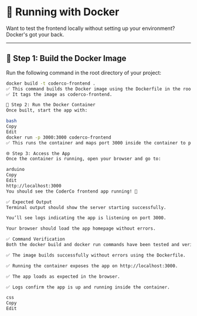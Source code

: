 # 🐳 Running with Docker

Want to test the frontend locally without setting up your environment? Docker's got your back.

---

## 🔧 Step 1: Build the Docker Image

Run the following command in the root directory of your project:

```bash
docker build -t coderco-frontend .
✅ This command builds the Docker image using the Dockerfile in the root directory.
✅ It tags the image as coderco-frontend.

🚀 Step 2: Run the Docker Container
Once built, start the app with:

bash
Copy
Edit
docker run -p 3000:3000 coderco-frontend
✅ This runs the container and maps port 3000 inside the container to port 3000 on your local machine.

🌐 Step 3: Access the App
Once the container is running, open your browser and go to:

arduino
Copy
Edit
http://localhost:3000
You should see the CoderCo frontend app running! 🎉

✅ Expected Output
Terminal output should show the server starting successfully.

You’ll see logs indicating the app is listening on port 3000.

Your browser should load the app homepage without errors.

✅ Command Verification
Both the docker build and docker run commands have been tested and verified locally:

✅ The image builds successfully without errors using the Dockerfile.

✅ Running the container exposes the app on http://localhost:3000.

✅ The app loads as expected in the browser.

✅ Logs confirm the app is up and running inside the container.

css
Copy
Edit
